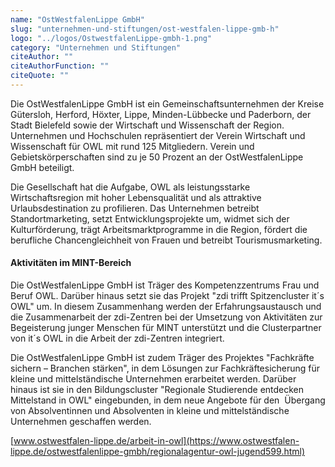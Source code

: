 ```yaml
---
name: "OstWestfalenLippe GmbH"
slug: "unternehmen-und-stiftungen/ost-westfalen-lippe-gmb-h"
logo: "../logos/OstwestfalenLippe-gmbh-1.png"
category: "Unternehmen und Stiftungen"
citeAuthor: ""
citeAuthorFunction: ""
citeQuote: ""
---
```


Die OstWestfalenLippe GmbH ist ein Gemeinschaftsunternehmen der Kreise Gütersloh, Herford, Höxter, Lippe, Minden-Lübbecke und Paderborn, der Stadt Bielefeld sowie der Wirtschaft und Wissenschaft der Region. Unternehmen und Hochschulen repräsentiert der Verein Wirtschaft und Wissenschaft für OWL mit rund 125 Mitgliedern. Verein und Gebietskörperschaften sind zu je 50 Prozent an der OstWestfalenLippe GmbH beteiligt.

Die Gesellschaft hat die Aufgabe, OWL als leistungsstarke Wirtschaftsregion mit hoher Lebensqualität und als attraktive Urlaubsdestination zu profilieren. Das Unternehmen betreibt Standortmarketing, setzt Entwicklungsprojekte um, widmet sich der Kulturförderung, trägt Arbeitsmarktprogramme in die Region, fördert die berufliche Chancengleichheit von Frauen und betreibt Tourismusmarketing.

#### Aktivitäten im MINT-Bereich

Die OstWestfalenLippe GmbH ist Träger des Kompetenzzentrums Frau und Beruf OWL. Darüber hinaus setzt sie das Projekt "zdi trifft Spitzencluster it´s OWL" um. In diesem Zusammenhang werden der Erfahrungsaustausch und die Zusammenarbeit der zdi-Zentren bei der Umsetzung von Aktivitäten zur Begeisterung junger Menschen für MINT unterstützt und die Clusterpartner von it´s OWL in die Arbeit der zdi-Zentren integriert.

Die OstWestfalenLippe GmbH ist zudem Träger des Projektes "Fachkräfte sichern – Branchen stärken", in dem Lösungen zur Fachkräftesicherung für kleine und mittelständische Unternehmen erarbeitet werden. Darüber hinaus ist sie in den Bildungscluster "Regionale Studierende entdecken Mittelstand in OWL" eingebunden, in dem neue Angebote für den  Übergang von Absolventinnen und Absolventen in kleine und mittelständische Unternehmen geschaffen werden.

[www.ostwestfalen-lippe.de/arbeit-in-owl](https://www.ostwestfalen-lippe.de/ostwestfalenlippe-gmbh/regionalagentur-owl-jugend599.html)
